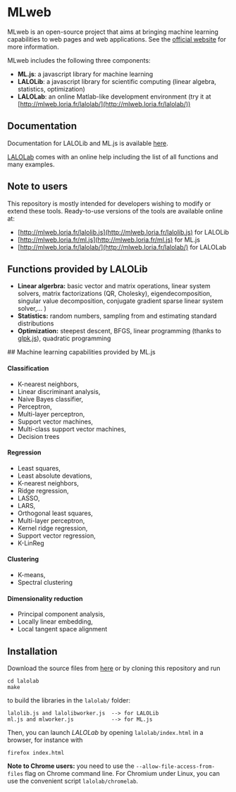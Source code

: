 # MLweb

MLweb is an open-source project that aims at bringing machine learning capabilities to web pages and web applications. See the [official website](http://mlweb.loria.fr/) for more information.

MLweb includes the following three components: 

- **ML.js**: a javascript library for machine learning
- **LALOLib**: a javascript library for scientific computing (linear algebra, statistics, optimization)
- **LALOLab**: an online Matlab-like development environment (try it at [http://mlweb.loria.fr/lalolab/](http://mlweb.loria.fr/lalolab/))

## Documentation

Documentation for LALOLib and ML.js is available [here](http://mlweb.loria.fr/lalolab/lalolib.html).

[LALOLab](http://mlweb.loria.fr/lalolab/) comes with an online help including the list of all functions and many examples. 

## Note to users

This repository is mostly intended for developers wishing to modify or extend these tools.
Ready-to-use versions of the tools are available online at:

- [http://mlweb.loria.fr/lalolib.js](http://mlweb.loria.fr/lalolib.js) for LALOLib
- [http://mlweb.loria.fr/ml.js](http://mlweb.loria.fr/ml.js) for ML.js 
- [http://mlweb.loria.fr/lalolab/](http://mlweb.loria.fr/lalolab/) for LALOLab

## Functions provided by LALOLib

- **Linear algerbra:** basic vector and matrix operations, linear system solvers, matrix factorizations (QR, Cholesky), eigendecomposition, singular value decomposition, conjugate gradient sparse linear system solver,... )
- **Statistics:** random numbers, sampling from and estimating standard distributions
- **Optimization:** steepest descent, BFGS, linear programming (thanks to [glpk.js](https://github.com/hgourvest/glpk.js)), quadratic programming

## Machine learning capabilities provided by ML.js

#### Classification 

- K-nearest neighbors,
- Linear discriminant analysis,
- Naive Bayes classifier,
- Perceptron,
- Multi-layer perceptron, 
- Support vector machines, 
- Multi-class support vector machines, 
- Decision trees

#### Regression 

- Least squares, 
- Least absolute devations, 
- K-nearest neighbors, 
- Ridge regression, 
- LASSO, 
- LARS, 
- Orthogonal least squares, 
- Multi-layer perceptron, 
- Kernel ridge regression, 
- Support vector regression, 
- K-LinReg
		
#### Clustering 

- K-means, 
- Spectral clustering

#### Dimensionality reduction

- Principal component analysis, 
- Locally linear embedding, 
- Local tangent space alignment 


## Installation

Download the source files from [here](http://mlweb.loria.fr/lalolab/mlweb.zip) or by cloning this repository and run

```
cd lalolab
make
```

to build the libraries in the `lalolab/` folder:
```
lalolib.js and lalolibworker.js  --> for LALOLib
ml.js and mlworker.js            --> for ML.js
```

Then, you can launch *LALOLab* by opening `lalolab/index.html` in a browser, for instance with 

```
firefox index.html
```

**Note to Chrome users:** you need to use the `--allow-file-access-from-files` flag on Chrome command line. For Chromium under Linux, you can use the convenient script `lalolab/chromelab`.

